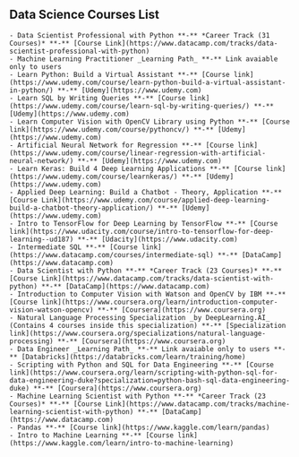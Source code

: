## Data Science Courses List

    - Data Scientist Professional with Python **-** *Career Track (31 Courses)* **-** [Course Link](https://www.datacamp.com/tracks/data-scientist-professional-with-python)
    - Machine Learning Practitioner _Learning Path_ **-** Link avaiable only to users
    - Learn Python: Build a Virtual Assistant **-** [Course link](https://www.udemy.com/course/learn-python-build-a-virtual-assistant-in-python/) **-** [Udemy](https://www.udemy.com)
    - Learn SQL by Writing Queries **-** [Course link](https://www.udemy.com/course/learn-sql-by-writing-queries/) **-** [Udemy](https://www.udemy.com)
    - Learn Computer Vision with OpenCV Library using Python **-** [Course link](https://www.udemy.com/course/pythoncv/) **-** [Udemy](https://www.udemy.com)
    - Artificial Neural Network for Regression **-** [Course link](https://www.udemy.com/course/linear-regression-with-artificial-neural-network/) **-** [Udemy](https://www.udemy.com)
    - Learn Keras: Build 4 Deep Learning Applications **-** [Course link](https://www.udemy.com/course/learnkeras/) **-** [Udemy](https://www.udemy.com)
    - Applied Deep Learning: Build a Chatbot - Theory, Application **-** [Course Link](https://www.udemy.com/course/applied-deep-learning-build-a-chatbot-theory-application/) **-** [Udemy](https://www.udemy.com)
    - Intro to TensorFlow for Deep Learning by TensorFlow **-** [Course link](https://www.udacity.com/course/intro-to-tensorflow-for-deep-learning--ud187) **-** [Udacity](https://www.udacity.com)
    - Intermediate SQL **-** [Course link](https://www.datacamp.com/courses/intermediate-sql) **-** [DataCamp](https://www.datacamp.com)
    - Data Scientist with Python **-** *Career Track (23 Courses)* **-** [Course Link](https://www.datacamp.com/tracks/data-scientist-with-python) **-** [DataCamp](https://www.datacamp.com)
    - Introduction to Computer Vision with Watson and OpenCV by IBM **-** [Course link](https://www.coursera.org/learn/introduction-computer-vision-watson-opencv) **-** [Coursera](https://www.coursera.org)
    - Natural Language Processing Specialization _by DeepLearning.AI_ (Contains 4 courses inside this specialization) **-** [Specialization link](https://www.coursera.org/specializations/natural-language-processing) **-** [Coursera](https://www.coursera.org)
    - Data Engineer _Learning Path_ **-** Link avaiable only to users **-** [Databricks](https://databricks.com/learn/training/home)
    - Scripting with Python and SQL for Data Engineering **-** [Course link](https://www.coursera.org/learn/scripting-with-python-sql-for-data-engineering-duke?specialization=python-bash-sql-data-engineering-duke) **-** [Coursera](https://www.coursera.org)
    - Machine Learning Scientist with Python **-** *Career Track (23 Courses)* **-** [Course Link](https://www.datacamp.com/tracks/machine-learning-scientist-with-python) **-** [DataCamp](https://www.datacamp.com)
    - Pandas **-** [Course link](https://www.kaggle.com/learn/pandas)
    - Intro to Machine Learning **-** [Course link](https://www.kaggle.com/learn/intro-to-machine-learning)